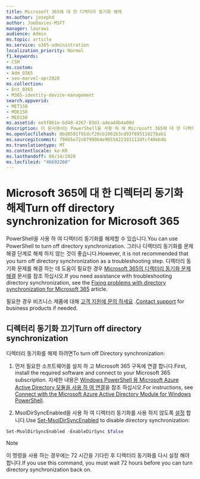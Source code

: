 ```yaml
---
title: Microsoft 365에 대 한 디렉터리 동기화 해제
ms.author: josephd
author: JoeDavies-MSFT
manager: laurawi
audience: Admin
ms.topic: article
ms.service: o365-administration
localization_priority: Normal
f1.keywords:
- CSH
ms.custom:
- Adm_O365
- seo-marvel-apr2020
ms.collection:
- Ent_O365
- M365-identity-device-management
search.appverid:
- MET150
- MOE150
- MED150
ms.assetid: ee5f861e-bd48-4267-83d1-a4ead4b4a00d
description: 이 문서에서는 PowerShell을 사용 하 여 Microsoft 365에 대 한 디렉터리 동기화를 해제 하는 방법에 대 한 정보를 확인 합니다.
ms.openlocfilehash: 0bd8591f91dcf20cb1061b3cd93f69511027bab1
ms.sourcegitcommit: 79065e72c0799064e9055022393113dfcf40eb4b
ms.translationtype: MT
ms.contentlocale: ko-KR
ms.lasthandoff: 08/14/2020
ms.locfileid: "46692260"
---
```

# <a name="turn-off-directory-synchronization-for-microsoft-365"></a><span data-ttu-id="97415-103">Microsoft 365에 대 한 디렉터리 동기화 해제</span><span class="sxs-lookup"><span data-stu-id="97415-103">Turn off directory synchronization for Microsoft 365</span></span>
<span data-ttu-id="97415-104">PowerShell을 사용 하 여 디렉터리 동기화를 해제할 수 있습니다.</span><span class="sxs-lookup"><span data-stu-id="97415-104">You can use PowerShell to turn off directory synchronization.</span></span> <span data-ttu-id="97415-105">그러나 디렉터리 동기화를 문제 해결 단계로 해제 하지 않는 것이 좋습니다.</span><span class="sxs-lookup"><span data-stu-id="97415-105">However, it is not recommended that you turn off directory synchronization as a troubleshooting step.</span></span> <span data-ttu-id="97415-106">디렉터리 동기화 문제를 해결 하는 데 도움이 필요한 경우 [Microsoft 365의 디렉터리 동기화 문제 해결](fix-problems-with-directory-synchronization.md) 문서를 참조 하십시오.</span><span class="sxs-lookup"><span data-stu-id="97415-106">If you need assistance with troubleshooting directory synchronization, see the [Fixing problems with directory synchronization for Microsoft 365](fix-problems-with-directory-synchronization.md) article.</span></span> 
  
<span data-ttu-id="97415-107">필요한 경우 비즈니스 제품에 대해 [고객 지원에 문의 하세요](https://support.office.com/article/32a17ca7-6fa0-4870-8a8d-e25ba4ccfd4b) .</span><span class="sxs-lookup"><span data-stu-id="97415-107">[Contact support](https://support.office.com/article/32a17ca7-6fa0-4870-8a8d-e25ba4ccfd4b) for business products if needed.</span></span>
  
## <a name="turn-off-directory-synchronization"></a><span data-ttu-id="97415-108">디렉터리 동기화 끄기</span><span class="sxs-lookup"><span data-stu-id="97415-108">Turn off directory synchronization</span></span>  
<span data-ttu-id="97415-109">디렉터리 동기화를 해제 하려면</span><span class="sxs-lookup"><span data-stu-id="97415-109">To turn off Directory synchronization:</span></span>
  
1. <span data-ttu-id="97415-110">먼저 필요한 소프트웨어를 설치 하 고 Microsoft 365 구독에 연결 합니다.</span><span class="sxs-lookup"><span data-stu-id="97415-110">First, install the required software and connect to your Microsoft 365 subscription.</span></span> <span data-ttu-id="97415-111">자세한 내용은 [Windows PowerShell 용 Microsoft Azure Active Directory 모듈을 사용 하 여 연결](connect-to-microsoft-365-powershell.md#connect-with-the-microsoft-azure-active-directory-module-for-windows-powershell)을 참조 하십시오.</span><span class="sxs-lookup"><span data-stu-id="97415-111">For instructions, see [Connect with the Microsoft Azure Active Directory Module for Windows PowerShell](connect-to-microsoft-365-powershell.md#connect-with-the-microsoft-azure-active-directory-module-for-windows-powershell).</span></span>
    
2. <span data-ttu-id="97415-112">MsolDirSyncEnabled을 사용 하 여 디렉터리 동기화를 사용 하지 않도록 [설정](https://go.microsoft.com/fwlink/p/?LinkId=821939) 합니다.</span><span class="sxs-lookup"><span data-stu-id="97415-112">Use [Set-MsolDirSyncEnabled](https://go.microsoft.com/fwlink/p/?LinkId=821939) to disable directory synchronization:</span></span> 
    
  ```powershell
  Set-MsolDirSyncEnabled -EnableDirSync $false
  ```

>[!Note]
><span data-ttu-id="97415-113">이 명령을 사용 하는 경우에는 72 시간을 기다린 후 디렉터리 동기화를 다시 설정 해야 합니다.</span><span class="sxs-lookup"><span data-stu-id="97415-113">If you use this command, you must wait 72 hours before you can turn directory synchronization back on.</span></span>
>
 

